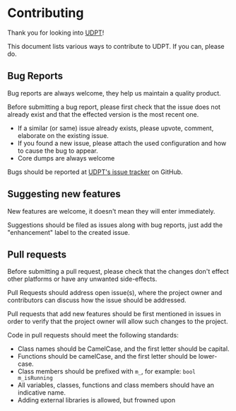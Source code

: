 # Contributing
Thank you for looking into [UDPT](https://github.com/naim94a/udpt)!

This document lists various ways to contribute to UDPT. If you can, please do.

## Bug Reports
Bug reports are always welcome, they help us maintain a quality product.

Before submitting a bug report, please first check that the issue does not already exist and that the effected version
is the most recent one.

* If a similar (or same) issue already exists, please upvote, comment, elaborate on the existing issue.
* If you found a new issue, please attach the used configuration and how to cause the bug to appear.
* Core dumps are always welcome

Bugs should be reported at [UDPT's issue tracker](https://github.com/naim94a/udpt) on GitHub.

## Suggesting new features
New features are welcome, it doesn't mean they will enter immediately.

Suggestions should be filed as issues along with bug reports, just add the "enhancement" label to the created issue.

## Pull requests
Before submitting a pull request, please check that the changes don't effect other platforms or have any unwanted
side-effects.

Pull Requests should address open issue(s), where the project owner and contributors can discuss how the issue should be
addressed.

Pull requests that add new features should be first mentioned in issues in order to verify that the project owner will
allow such changes to the project.

Code in pull requests should meet the following standards:

* Class names should be CamelCase, and the first letter should be capital.
* Functions should be camelCase, and the first letter should be lower-case.
* Class members should be prefixed with `m_`, for example: `bool m_isRunning`
* All variables, classes, functions and class members should have an indicative name.
* Adding external libraries is allowed, but frowned upon
